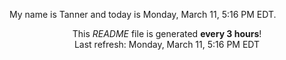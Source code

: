 My name is Tanner and today is Monday, March 11, 5:16 PM EDT.

<p align="center">This <i>README</i> file is generated <b>every 3 hours</b>!</br>Last refresh: Monday, March 11, 5:16 PM EDT<br /></p>
